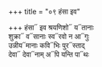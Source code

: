 +++
title = "०९ हंसा इव"

+++
हंसा᳓ इव श्रयणिशो᳓ य᳓तानाः  
शुक्रा᳓ व᳓सानाः स्व᳓रवो न आ᳓गुः  
उन्नीय᳓मानाः कवि᳓भिः पुर᳓स्ताद्  
देवा᳓ देवा᳓नाम् अ᳓पि यन्ति पा᳓थः
